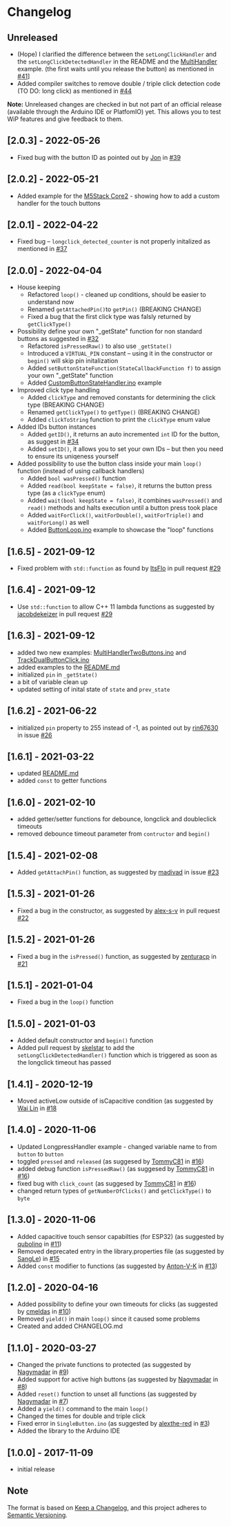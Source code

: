 # Changelog

## Unreleased
- (Hope) I clarified the difference between the `setLongClickHandler` and the `setLongClickDetectedHandler` in the README and the [MultiHandler](https://github.com/LennartHennigs/Button2/blob/master/examples/MultiHandler/MultiHandler.ino) example. (the first waits until you release the button) as mentioned in [#41](https://github.com/LennartHennigs/Button2/issues/41)]
- Added compiler switches to remove double / triple click detection code (TO DO: long click) as mentioned in [#44](https://github.com/LennartHennigs/Button2/issues/44)

**Note:** Unreleased changes are checked in but not part of an official release (available through the Arduino IDE or PlatfomIO) yet. This allows you to test WiP features and give feedback to them.

## [2.0.3] - 2022-05-26

- Fixed bug with the button ID as pointed out by [Jon](https://github.com/mscreations) in [#39](https://github.com/LennartHennigs/Button2/pull/39)

## [2.0.2] - 2022-05-21

- Added example for the [M5Stack Core2](https://github.com/LennartHennigs/Button2/blob/master/examples/M5StackCore2CustomHandler/M5StackCore2CustomHandler.ino) - showing how to add a custom handler for the touch buttons

## [2.0.1] - 2022-04-22

- Fixed bug – `longclick_detected_counter` is not properly initalized as mentioned in [#37](https://github.com/LennartHennigs/Button2/pull/37)

## [2.0.0] - 2022-04-04

- House keeping
  - Refactored `loop()` - cleaned up conditions, should be easier to understand now
  - Renamed `getAttachedPin()`to `getPin()` (BREAKING CHANGE)
  - Fixed a bug that the first click type was falsly returned by `getClickType()`
- Possibility define your own "_getState" function for non standard buttons as suggested in [#32](https://github.com/LennartHennigs/Button2/issues/32)
  - Refactored `isPressedRaw()` to also use `_getState()`
  - Introduced a `VIRTUAL_PIN` constant – using it in the constructor or `begin()` will skip pin initalization
  - Added `setButtonStateFunction(StateCallbackFunction f)` to assign your own "_getState" function
  - Added [CustomButtonStateHandler.ino](https://github.com/LennartHennigs/Button2/blob/master/examples/CustomButtonStateHandler/CustomButtonStateHandler.ino) example
- Improved click type handling
  - Added `clickType`      and removed constants for determining the click type (BREAKING CHANGE)
  - Renamed `getClickType()` to `getType()` (BREAKING CHANGE)
  - Added `clickToString` function to print the `clickType` enum value
- Added IDs button instances
  - Added `getID()`, it returns an auto incremented `int` ID for the button, as suggest in [#34](https://github.com/LennartHennigs/Button2/pull/34)
  - Added `setID()`, it allows you to set your own IDs – but then you need to ensure its uniqeness yourself
- Added possibility to use the button class inside your main `loop()` function (instead of using callback handlers)
  - Added `bool wasPressed()` function
  - Added `read(bool keepState = false)`, it returns the button press type (as a `clickType` enum)
  - Added `wait(bool keepState = false)`, it combines `wasPressed()` and `read()` methods and halts execution until a button press took place
  - Added `waitForClick()`, `waitForDouble()`, `waitForTriple()` and `waitForLong()` as well
  - Added [ButtonLoop.ino](https://github.com/LennartHennigs/Button2/blob/master/examples/ButtonLoop/ButtonLoop.ino) example to showcase the "loop" functions

## [1.6.5] - 2021-09-12

- Fixed problem with `std::function` as found by [ItsFlo](https://github.com/ItsFlo) in pull request [#29](https://github.com/LennartHennigs/Button2/pull/29)

## [1.6.4] - 2021-09-12

- Use `std::function` to allow C++ 11 lambda functions as suggested by [jacobdekeizer](https://github.com/jacobdekeizer) in pull request [#29](https://github.com/LennartHennigs/Button2/pull/29)

## [1.6.3] - 2021-09-12

- added two new examples: [MultiHandlerTwoButtons.ino](https://github.com/LennartHennigs/Button2/blob/master/examples/MultiHandlerTwoButtons/MultiHandlerTwoButtons.ino) and [TrackDualButtonClick.ino](https://github.com/LennartHennigs/Button2/blob/master/examples/TrackDualButtonClick/TrackDualButtonClick.ino)
- added examples to the [README.md](https://github.com/LennartHennigs/Button2/blob/master/README.md)
- initialized `pin` in `_getState()`
- a bit of variable clean up
- updated setting of inital state of `state` and `prev_state`

## [1.6.2] - 2021-06-22

- initialized `pin` property to 255 instead of -1, as pointed out by [rin67630](https://github.com/rin67630) in issue [#26](https://github.com/LennartHennigs/Button2/issues/26)

## [1.6.1] - 2021-03-22

- updated [README.md](https://github.com/LennartHennigs/Button2/blob/master/README.md)
- added `const` to getter functions

## [1.6.0] - 2021-02-10

- added getter/setter functions for debounce, longclick and doubleclick timeouts
- removed debounce timeout parameter from `contructor` and `begin()`

## [1.5.4] - 2021-02-08

- Added `getAttachPin()` function, as suggested by [madivad](https://github.com/madivad) in issue [#23](https://github.com/LennartHennigs/Button2/issues/23)

## [1.5.3] - 2021-01-26

- Fixed a bug in the constructor, as suggested by [alex-s-v](https://github.com/alex-s-v) in pull request [#22](https://github.com/LennartHennigs/Button2/pull/22)

## [1.5.2] - 2021-01-26

- Fixed a bug in the `isPressed()` function, as suggested by [zenturacp](https://github.com/zenturacp) in [#21](https://github.com/LennartHennigs/Button2/issues/21)

## [1.5.1] - 2021-01-04

- Fixed a bug in the `loop()` function

## [1.5.0] - 2021-01-03

- Added default constructor and `begin()` function
- Added pull request by [skelstar](https://github.com/skelstar) to add the `setLongClickDetectedHandler()` function which is triggered as soon as the longclick timeout has passed

## [1.4.1] - 2020-12-19

- Moved activeLow outside of isCapacitive condition (as suggested by [Wai Lin](https://github.com/w4ilun) in [#18](https://github.com/LennartHennigs/Button2/pull/18)

## [1.4.0] - 2020-11-06

- Updated LongpressHandler example - changed variable name to from `button` to `button`
- toggled `pressed` and `released` (as suggesed by [TommyC81](https://github.com/TommyC81) in [#16](https://github.com/LennartHennigs/Button2/issues/16))
- added debug function `isPressedRaw()` (as suggesed by [TommyC81](https://github.com/TommyC81) in [#16](https://github.com/LennartHennigs/Button2/issues/16))
- fixed bug with `click_count` (as suggesed by [TommyC81](https://github.com/TommyC81) in [#16](https://github.com/LennartHennigs/Button2/issues/16))
- changed return types of `getNumberOfClicks()` and  `getClickType()` to `byte`

## [1.3.0] - 2020-11-06

- Added capacitive touch sensor capabilties (for ESP32) (as suggested by [qubolino](https://github.com/qubolino) in [#11](https://github.com/LennartHennigs/Button2/issues/11))
- Removed deprecated entry in the library.properties file (as suggested by [SangLe](https://github.com/SNL5943)) in [#15](https://github.com/LennartHennigs/Button2/issues/15)
- Added `const`  modifier to functions (as suggested by [Anton-V-K](https://github.com/Anton-V-K) in [#13](https://github.com/LennartHennigs/Button2/issues/13))

## [1.2.0] - 2020-04-16

- Added possibility to define your own timeouts for clicks (as suggested by [cmeldas](https://github.com/cmeldas) in [#10](https://github.com/LennartHennigs/Button2/issues/10))
- Removed `yield()` in main `loop()` since it caused some problems
- Created and added CHANGELOG.md

## [1.1.0] - 2020-03-27

- Changed the private functions to protected (as suggested by [Nagymadar](https://github.com/Nagymadar) in [#9](https://github.com/LennartHennigs/Button2/issues/9))
- Added support for active high buttons (as suggested by [Nagymadar](https://github.com/Nagymadar) in [#8](https://github.com/LennartHennigs/Button2/issues/8))
- Added `reset()` function to unset all functions (as suggested by [Nagymadar](https://github.com/Nagymadar) in [#7](https://github.com/LennartHennigs/Button2/issues/7))
- Added a `yield()` command to the main `loop()`
- Changed the times for double and triple click
- Fixed error in `SingleButton.ino` (as suggested by [alexthe-red](https://github.com/alexthe-red) in [#3](https://github.com/LennartHennigs/Button2/issues/3))
- Added the library to the Arduino IDE

## [1.0.0] - 2017-11-09

- initial release

## Note

The format is based on [Keep a Changelog](https://keepachangelog.com/en/1.0.0/),
and this project adheres to [Semantic Versioning](https://semver.org/spec/v2.0.0.html).
